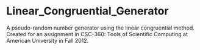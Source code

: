 Linear_Congruential_Generator
=============================

A pseudo-random number generator using the linear congruential method.  Created for an assignment in CSC-360: Tools of Scientific Computing at American University in Fall 2012.
